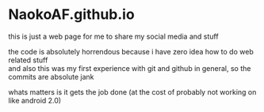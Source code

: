 # NaokoAF.github.io
this is just a web page for me to share my social media and stuff  

the code is absolutely horrendous because i have zero idea how to do web related stuff  
and also this was my first experience with git and github in general, so the commits are absolute jank

whats matters is it gets the job done (at the cost of probably not working on like android 2.0)  
